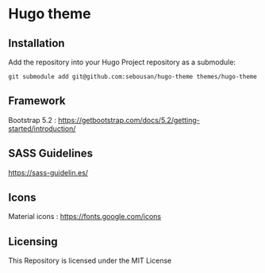 # Hugo theme

## Installation 
Add the repository into your Hugo Project repository as a submodule:
```
git submodule add git@github.com:sebousan/hugo-theme themes/hugo-theme
```

## Framework
Bootstrap 5.2 : https://getbootstrap.com/docs/5.2/getting-started/introduction/

## SASS Guidelines
https://sass-guidelin.es/

## Icons
Material icons : https://fonts.google.com/icons

## Licensing
This Repository is licensed under the MIT License
